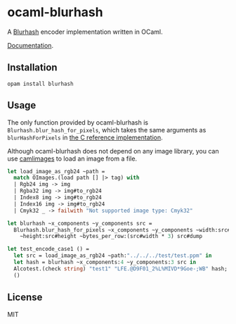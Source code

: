 # ocaml-blurhash

A [Blurhash](https://blurha.sh/) encoder implementation written in OCaml.

[Documentation](https://ushitora-anqou.github.io/ocaml-blurhash/).

## Installation

```
opam install blurhash
```

## Usage

The only function provided by ocaml-blurhash is `Blurhash.blur_hash_for_pixels`,
which takes the same arguments as `blurHashForPixels` in [the C reference implementation](https://github.com/woltapp/blurhash/tree/master/C).

Although ocaml-blurhash does not depend on any image library,
you can use [camlimages](https://gitlab.com/camlspotter/camlimages) to load an image from a file.

```ocaml
let load_image_as_rgb24 ~path =
  match OImages.(load path [] |> tag) with
  | Rgb24 img -> img
  | Rgba32 img -> img#to_rgb24
  | Index8 img -> img#to_rgb24
  | Index16 img -> img#to_rgb24
  | Cmyk32 _ -> failwith "Not supported image type: Cmyk32"

let blurhash ~x_components ~y_components src =
  Blurhash.blur_hash_for_pixels ~x_components ~y_components ~width:src#width
    ~height:src#height ~bytes_per_row:(src#width * 3) src#dump

let test_encode_case1 () =
  let src = load_image_as_rgb24 ~path:"../../../test/test.ppm" in
  let hash = blurhash ~x_components:4 ~y_components:3 src in
  Alcotest.(check string) "test1" "LFE.@D9F01_2%L%MIVD*9Goe-;WB" hash;
  ()
```

## License

MIT
